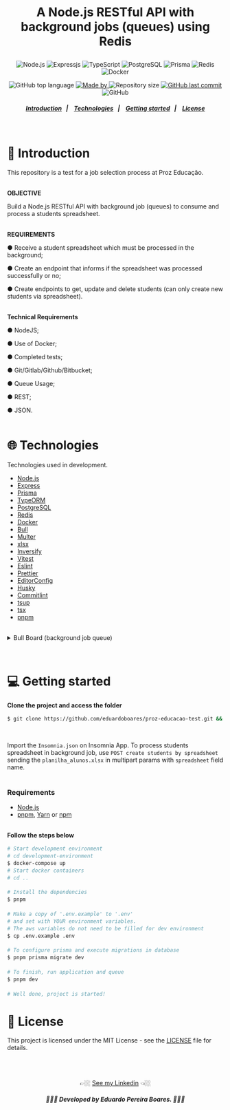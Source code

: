 <br><h1 align="center">
A Node.js RESTful API with background jobs (queues) using Redis

</h1>

<p align="center">
  <img alt="Node.js" src="https://img.shields.io/badge/node.js-%2343853D.svg?style=for-the-badge&logo=node.js&logoColor=white"/>

  <img alt="Expressjs" src="https://img.shields.io/badge/express.js-%23404d59.svg?style=for-the-badge&logo=express&logoColor=%2361DAFB"/>

  <img alt="TypeScript" src="https://img.shields.io/badge/typescript%20-%23007ACC.svg?&style=for-the-badge&logo=typescript&logoColor=white"/>

   <img alt="PostgreSQL" src="https://img.shields.io/badge/postgres-%23316192.svg?style=for-the-badge&logo=postgresql&logoColor=white"/>

  <img alt="Prisma" src="https://img.shields.io/badge/Prisma-3982CE?style=for-the-badge&logo=Prisma&logoColor=white" />

  <img alt="Redis" src="https://img.shields.io/badge/redis-%23DD0031.svg?style=for-the-badge&logo=redis&logoColor=white" />

  <img alt="Docker" src="https://img.shields.io/badge/docker-%230db7ed.svg?style=for-the-badge&logo=docker&logoColor=white" />
</p>

<p align="center">
  <img alt="GitHub top language" src="https://img.shields.io/github/languages/top/EduardoPereiraBoares/linkapi-test?color=7e3ace">

  <a href="https://www.linkedin.com/in/EduardoPereiraBoares/" target="_blank" rel="noopener noreferrer">
    <img alt="Made by" src="https://img.shields.io/badge/made%20by-Eduardo%20Pereira%20Boares-%23?color=7e3ace">
  </a>

  <img alt="Repository size" src="https://img.shields.io/github/repo-size/EduardoPereiraBoares/linkapi-test?color=7e3ace">

  <a href="https://github.com/EduardoPereiraBoares/linkapi-test/commits/master">
    <img alt="GitHub last commit" src="https://img.shields.io/github/last-commit/EduardoPereiraBoares/linkapi-test?color=7e3ace">
  </a>

   <img alt="GitHub" src="https://img.shields.io/github/license/eduardopereiraboares/linkapi-test?color=7e3ace">
</p>

<h5 align="center">
  <a href="#-introduction">Introduction</a>&nbsp;&nbsp;&nbsp;|&nbsp;&nbsp;&nbsp;
  <a href="#-technologies">Technologies</a>&nbsp;&nbsp;&nbsp;|&nbsp;&nbsp;&nbsp;
  <a href="#-getting-started">Getting started</a>&nbsp;&nbsp;&nbsp;|&nbsp;&nbsp;&nbsp;
  <a href="#-license">License</a>
</h5><br>

# 📖 Introduction<br>

This repository is a test for a job selection process at Proz Educação.<br><br>

**OBJECTIVE**

Build a Node.js RESTful API with background job (queues) to consume and process a students spreadsheet.
<br><br>

**REQUIREMENTS**

● Receive a student spreadsheet which must be processed in the background;

● Create an endpoint that informs if the spreadsheet was processed successfully or no;

● Create endpoints to get, update and delete students (can only create new students via spreadsheet).
<br><br>

**Technical Requirements**

● NodeJS;

● Use of Docker;

● Completed tests;

● Git/Gitlab/Github/Bitbucket;

● Queue Usage;

● REST;

● JSON.
<br><br>

# 🌐 Technologies<br>

Technologies used in development.

-   [Node.js](https://nodejs.org/en/)
-   [Express](https://expressjs.com/pt-br/)
-   [Prisma](https://www.prisma.io/)
-   [TypeORM](https://typeorm.io/#/)
-   [PostgreSQL](https://www.postgresql.org/r)
-   [Redis](https://redis.io/)
-   [Docker](https://www.docker.com/)
-   [Bull](https://www.npmjs.com/package/bull)
-   [Multer](https://www.npmjs.com/package/multer)
-   [xlsx](https://www.npmjs.com/package/xlsx)
-   [Inversify](https://inversify.io/)
-   [Vitest](https://vitest.dev/)
-   [Eslint](https://eslint.org/)
-   [Prettier](https://prettier.io/)
-   [EditorConfig](https://editorconfig.org/)
-   [Husky](https://www.npmjs.com/package/husky)
-   [Commitlint](https://commitlint.js.org/#/)
-   [tsup](https://github.com/egoist/tsup)
-   [tsx](https://www.npmjs.com/package/tsx)
-   [pnpm](https://pnpm.io/pt/)<br><br>

<details><summary>Bull Board (background job queue)</summary><br>
  <p align="center">
    <img height="400" alt="bull-board-printscreen" src=".github\bull-board-printscreen.png">
  </p>
</details><br><br>

# 💻 Getting started<br>

**Clone the project and access the folder**

```bash
$ git clone https://github.com/eduardoboares/proz-educacao-test.git && cd proz-educacao-test
```
<br>

Import the `Insomnia.json` on Insomnia App.
To process students spreadsheet in background job, use `POST create students by spreadsheet` sending the `planilha_alunos.xlsx` in multipart params with `spreadsheet` field name.
<br><br>

### Requirements

-   [Node.js](https://nodejs.org/en/)
-   [pnpm](https://pnpm.io/pt/), [Yarn](https://classic.yarnpkg.com/) or [npm](https://www.npmjs.com/) <br><br>

**Follow the steps below**

```bash
# Start development environment
# cd development-environment
$ docker-compose up
# Start docker containers
# cd ..

# Install the dependencies
$ pnpm

# Make a copy of '.env.example' to '.env'
# and set with YOUR environment variables.
# The aws variables do not need to be filled for dev environment
$ cp .env.example .env

# To configure prisma and execute migrations in database
$ pnpm prisma migrate dev

# To finish, run application and queue
$ pnpm dev

# Well done, project is started!
```

# 📝 License

This project is licensed under the MIT License - see the [LICENSE](LICENSE) file for details.<br><br><br><br>

<div align="center">
👉🏼  <a href="https://www.linkedin.com/in/eduardo-pereira-boares/">See my Linkedin</a>  👈🏼
<h5 align="center"> 👨🏻‍💻 Developed by Eduardo Pereira Boares. 👨🏻‍💻</h5>
<div>
